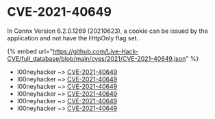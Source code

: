 # CVE-2021-40649

In Connx Version 6.2.0.1269 (20210623), a cookie can be issued by the application and not have the HttpOnly flag set.

{% embed url="https://github.com/Live-Hack-CVE/full_database/blob/main/cves/2021/CVE-2021-40649.json" %}


* l00neyhacker ~> [CVE-2021-40649](https://www.alice-snow.ru/2021/database/cve-2021-40649/cve-2021-40649-l00neyhacker)
* l00neyhacker ~> [CVE-2021-40649](https://www.alice-snow.ru/2021/database/cve-2021-40649/cve-2021-40649-l00neyhacker)
* l00neyhacker ~> [CVE-2021-40649](https://www.alice-snow.ru/2021/database/cve-2021-40649/cve-2021-40649-l00neyhacker)
* l00neyhacker ~> [CVE-2021-40649](https://www.alice-snow.ru/2021/database/cve-2021-40649/cve-2021-40649-l00neyhacker)
* l00neyhacker ~> [CVE-2021-40649](https://www.alice-snow.ru/2021/database/cve-2021-40649/cve-2021-40649-l00neyhacker)
* l00neyhacker ~> [CVE-2021-40649](https://www.alice-snow.ru/2021/database/cve-2021-40649/cve-2021-40649-l00neyhacker)
